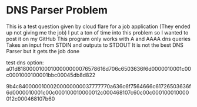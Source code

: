 # DNS Parser Problem
 This is a test question given by cloud flare for a job application (They ended up not giving me the job)
 I put a ton of time into this problem so I wanted to post it on my GitHub
 This program only works with A and AAAA dns queries
 Takes an input from STDIN and outputs to STDOUT
 It is not the best DNS Parser but it gets the job done
 
test dns option:
a01d81800001000100000000076578616d706c6503636f6d0000010001c00c0001000100001bbc00045db8d822

9b4c84000001000200000000037777770a636c6f7564666c61726503636f6d0000010001c00c000100010000012c000468107c60c00c000100010000012c000468107b60
